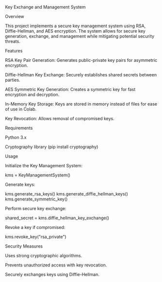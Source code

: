 Key Exchange and Management System

Overview

This project implements a secure key management system using RSA, Diffie-Hellman, and AES encryption. The system allows for secure key generation, exchange, and management while mitigating potential security threats.

Features

RSA Key Pair Generation: Generates public-private key pairs for asymmetric encryption.

Diffie-Hellman Key Exchange: Securely establishes shared secrets between parties.

AES Symmetric Key Generation: Creates a symmetric key for fast encryption and decryption.

In-Memory Key Storage: Keys are stored in memory instead of files for ease of use in Colab.

Key Revocation: Allows removal of compromised keys.

Requirements

Python 3.x

Cryptography library (pip install cryptography)

Usage

Initialize the Key Management System:

kms = KeyManagementSystem()

Generate keys:

kms.generate_rsa_keys()
kms.generate_diffie_hellman_keys()
kms.generate_symmetric_key()

Perform secure key exchange:

shared_secret = kms.diffie_hellman_key_exchange()

Revoke a key if compromised:

kms.revoke_key("rsa_private")

Security Measures

Uses strong cryptographic algorithms.

Prevents unauthorized access with key revocation.

Securely exchanges keys using Diffie-Hellman.
